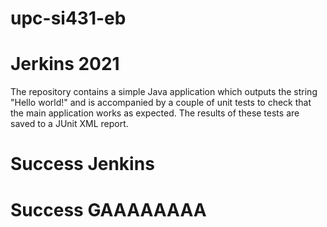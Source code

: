 # upc-si431-eb

# Jerkins 2021
The repository contains a simple Java application which outputs the string
"Hello world!" and is accompanied by a couple of unit tests to check that the
main application works as expected. The results of these tests are saved to a
JUnit XML report.

# Success Jenkins

# Success GAAAAAAAA